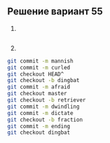 ## Решение вариант 55 
 1. 
```bash
``` 
2.
 ```bash
 git commit -m mannish
git commit -m curled
git checkout HEAD^
git checkout -b dingbat
git commit -m afraid
git checkout master
git checkout -b retriever
git commit -m dwindling
git commit -m dictate
git checkout -b fraction
git commit -m ending
git checkout dingbat
```